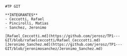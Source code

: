     #TP GIT

    **INTEGRANTES**
    - Ceccotti, Rafael
    - Pincirolli, Matias
    - Sanchez, Jeronimo

    [Rafael_Ceccotti.md](https://github.com/jerosz/TP1---GIT/blob/rafaelceccotti/Rafael_Cecccotti.md)
    [Jeronimo_Sanchez.md](https://github.com/jerosz/TP1---GIT/blob/jeronimosanchez/Jeronimo_Sanchez.md)
